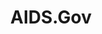---
# This topic lives at
# https://digital.gov/topics/aids-gov

# Topic Title
title: "AIDS.Gov"

# description — keep it short and clear
summary: ""

# Weight
weight: 1

# For more information on managing topics,
# see https://github.com/GSA/digitalgov.gov/wiki/topics
---